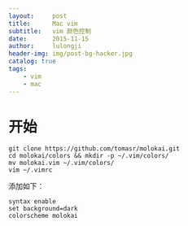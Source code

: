 ```yaml
---
layout:     post
title:      Mac vim
subtitle:   vim 颜色控制
date:       2015-11-15
author:     lulongji
header-img: img/post-bg-hacker.jpg
catalog: true
tags:
    - vim
    - mac
---
```



# 开始

    git clone https://github.com/tomasr/molokai.git
    cd molokai/colors && mkdir -p ~/.vim/colors/
    mv molokai.vim ~/.vim/colors/
    vim ~/.vimrc

添加如下：

    syntax enable
    set background=dark
    colorscheme molokai


